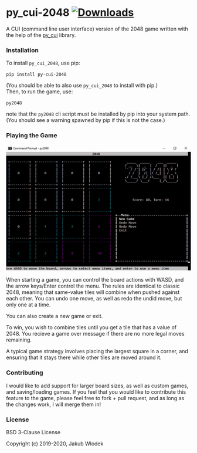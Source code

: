 # py_cui-2048 [![Downloads](https://pepy.tech/badge/py-cui-2048)](https://pepy.tech/project/py-cui-2048)

A CUI (command line user interface) version of the 2048 game written with the help of the [py_cui](https://github.com/jwlodek/py_cui) library.

### Installation

To install `py_cui_2048`, use pip:
```
pip install py-cui-2048
```
(You should be able to also use `py_cui_2048` to install with pip.)  
Then, to run the game, use:
```
py2048
```
note that the `py2048` cli script must be installed by pip into your system path. (You should see a warning spawned by pip if this is not the case.)

### Playing the Game
<p align="center">
    <img src="docs/assets/py2048-demo.gif">
</p>

When starting a game, you can control the board actions with WASD, and the arrow keys/Enter control the menu. The rules are identical to classic 2048, meaning that same-value tiles will combine when pushed against each other. You can undo one move, as well as redo the undid move, but only one at a time.

You can also create a new game or exit. 

To win, you wish to combine tiles until you get a tile that has a value of 2048. You recieve a game over message if there are no more legal moves remaining.

A typical game strategy involves placing the largest square in a corner, and ensuring that it stays there while other tiles are moved around it.

### Contributing

I would like to add support for larger board sizes, as well as custom games, and saving/loading games. If you feel that you would like to contribute this feature to the game, please feel free to fork + pull request, and as long as the changes work, I will merge them in!

### License

BSD 3-Clause License

Copyright (c) 2019-2020, Jakub Wlodek